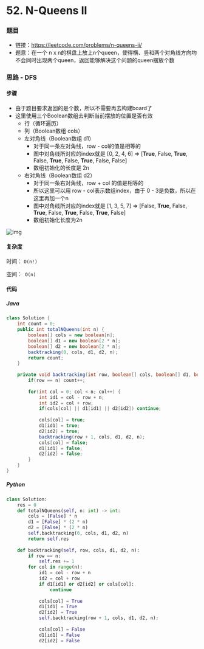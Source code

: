# 52. N-Queens II

### 题目

- 链接：https://leetcode.com/problems/n-queens-ii/
- 题意：在一个 n x n的棋盘上放上n个queen，使得横、竖和两个对角线方向均不会同时出现两个queen，返回能够解决这个问题的queen摆放个数



### 思路 - DFS

#### 步骤

- 由于题目要求返回的是个数，所以不需要再去构建board了
- 这里使用三个Boolean数组去判断当前摆放的位置是否有效
  - 行（循环遍历）
  - 列（Boolean数组 cols）
  - 左对角线（Boolean数组 d1）
    - 对于同一条左对角线，row - col的值是相等的
    - 图中对角线所对应的index就是 [0, 2, 4, 6] => [**True**, False, **True**, False, **True**, False, **True**, False, False]
    - 数组初始化的长度是 2n
  - 右对角线（Boolean数组 d2）
    - 对于同一条右对角线，row + col 的值是相等的
    - 所以这里可以用 row - col表示数组index，由于 0 - 3是负数，所以在这里再加一个n
    - 图中对角线所对应的index就是 [1, 3, 5, 7] => [False, **True**, False, **True**, False, **True**, False, **True**, False]
    - 数组初始化长度为2n

![img](https://windliang.oss-cn-beijing.aliyuncs.com/52_2.jpg)



#### 复杂度

时间： `O(n!)`

空间：` O(n)`



#### 代码

##### Java

```java
class Solution {
    int count = 0;
    public int totalNQueens(int n) {
        boolean[] cols = new boolean[n];
        boolean[] d1 = new boolean[2 * n];
        boolean[] d2 = new boolean[2 * n];
        backtracking(0, cols, d1, d2, n);
        return count;
    }
    
    private void backtracking(int row, boolean[] cols, boolean[] d1, boolean []d2, int n) {
        if(row == n) count++;
        
        for(int col = 0; col < n; col++) {
            int id1 = col - row + n; 
            int id2 = col + row;
            if(cols[col] || d1[id1] || d2[id2]) continue;
            
            cols[col] = true;
            d1[id1] = true;
            d2[id2] = true;
            backtracking(row + 1, cols, d1, d2, n);
            cols[col] = false;
            d1[id1] = false;
            d2[id2] = false;
        }
    }
}
```



##### Python

```python
class Solution:
    res = 0
    def totalNQueens(self, n: int) -> int:
        cols = [False] * n
        d1 = [False] * (2 * n)
        d2 = [False] * (2 * n)
        self.backtracking(0, cols, d1, d2, n)
        return self.res
    
    def backtracking(self, row, cols, d1, d2, n):
        if row == n:
            self.res += 1
        for col in range(n):
            id1 = col - row + n
            id2 = col + row
            if d1[id1] or d2[id2] or cols[col]:
                continue
                
            cols[col] = True
            d1[id1] = True
            d2[id2] = True
            self.backtracking(row + 1, cols, d1, d2, n);
            
            cols[col] = False
            d1[id1] = False
            d2[id2] = False
```
